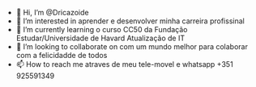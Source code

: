 - 👋 Hi, I’m @Dricazoide
- 👀 I’m interested in  aprender  e desenvolver  minha carreira profissinal
- 🌱 I’m currently learning o curso CC50 da Fundação Estudar/Universidade de Havard Atualização de IT
- 💞️ I’m looking to collaborate on  com um mundo melhor para colaborar com a felicidadde de todos
- 📫 How to reach me  atraves de  meu tele-movel e whatsapp +351 925591349

<!---
Dricazoide/Dricazoide is a ✨ special ✨ repository because its `README.md` (this file) appears on your GitHub profile.
You can click the Preview link to take a look at your changes.
--->
